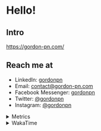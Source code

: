 # Hello!

## Intro

<https://gordon-pn.com/>

## Reach me at

- LinkedIn: [gordonpn](https://www.linkedin.com/in/gordonpn/)
- Email: [contact@gordon-pn.com](mailto:contact@gordon-pn.com)
- Facebook Messenger: [gordonpn](https://www.messenger.com/t/Gordonpn)
- Twitter: [@gordonpn](https://twitter.com/Gordonpn)
- Instagram: [@gordonpn](https://www.instagram.com/gordonpn/)

<details>
  <summary>Metrics</summary>

  <img align="center" src="https://github.com/gordonpn/gordonpn/blob/master/github-metrics.svg" alt="GitHub Metrics">

</details>

<details>
  <summary>WakaTime</summary>

  <!--START_SECTION:waka-->
📊 **This Week I Spent My Time On** 

```text
💬 Programming Languages: 
MDX                      3 hrs 31 mins       ███████████████░░░░░░░░░░   59.14 % 
JavaScript               50 mins             ████░░░░░░░░░░░░░░░░░░░░░   14.20 % 
Java                     47 mins             ███░░░░░░░░░░░░░░░░░░░░░░   13.43 % 
Brazil Dependency Config 19 mins             █░░░░░░░░░░░░░░░░░░░░░░░░   05.49 % 
SSH Config               15 mins             █░░░░░░░░░░░░░░░░░░░░░░░░   04.46 % 

🔥 Editors: 
IntelliJ IDEA            5 hrs 41 mins       ████████████████████████░   95.54 % 
VS Code                  15 mins             █░░░░░░░░░░░░░░░░░░░░░░░░   04.46 % 
```


 Last Updated on 31/12/2024 10:23:04 UTC
<!--END_SECTION:waka-->
</details>
